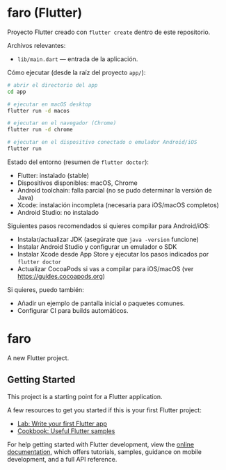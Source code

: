 # faro (Flutter)

Proyecto Flutter creado con `flutter create` dentro de este repositorio.

Archivos relevantes:
- `lib/main.dart` — entrada de la aplicación.

Cómo ejecutar (desde la raíz del proyecto `app/`):

```bash
# abrir el directorio del app
cd app

# ejecutar en macOS desktop
flutter run -d macos

# ejecutar en el navegador (Chrome)
flutter run -d chrome

# ejecutar en el dispositivo conectado o emulador Android/iOS
flutter run
```

Estado del entorno (resumen de `flutter doctor`):
- Flutter: instalado (stable)
- Dispositivos disponibles: macOS, Chrome
- Android toolchain: falla parcial (no se pudo determinar la versión de Java)
- Xcode: instalación incompleta (necesaria para iOS/macOS completos)
- Android Studio: no instalado

Siguientes pasos recomendados si quieres compilar para Android/iOS:
- Instalar/actualizar JDK (asegúrate que `java -version` funcione)
- Instalar Android Studio y configurar un emulador o SDK
- Instalar Xcode desde App Store y ejecutar los pasos indicados por `flutter doctor`
- Actualizar CocoaPods si vas a compilar para iOS/macOS (ver https://guides.cocoapods.org)

Si quieres, puedo también:
- Añadir un ejemplo de pantalla inicial o paquetes comunes.
- Configurar CI para builds automáticos.
# faro

A new Flutter project.

## Getting Started

This project is a starting point for a Flutter application.

A few resources to get you started if this is your first Flutter project:

- [Lab: Write your first Flutter app](https://docs.flutter.dev/get-started/codelab)
- [Cookbook: Useful Flutter samples](https://docs.flutter.dev/cookbook)

For help getting started with Flutter development, view the
[online documentation](https://docs.flutter.dev/), which offers tutorials,
samples, guidance on mobile development, and a full API reference.
